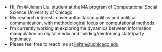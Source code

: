 - Hi, I’m @Jiehan Liu, student at the MA program of Computational Social Science,University of Chicago 
- My research interests cover authoritarian politics and political communication, with methodological focus on computational methods
- I’m currently working at exploring the dynamics between information manipulation on digital media and building/reinforcing state/party legitimacy
- Please feel free to reach me at jiehan@uchicago.edu

<!---
jiehanL/jiehanL is a ✨ special ✨ repository because its `README.md` (this file) appears on your GitHub profile.
You can click the Preview link to take a look at your changes.
--->
